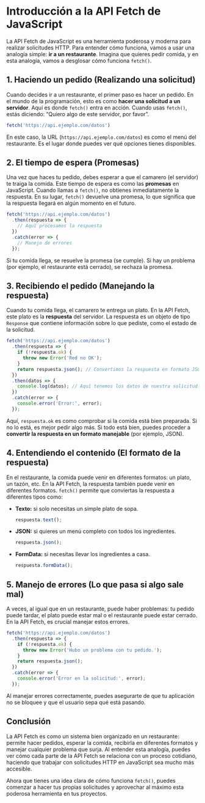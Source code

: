 # Introducción a la API Fetch de JavaScript

La API Fetch de JavaScript es una herramienta poderosa y moderna para realizar solicitudes HTTP. Para entender cómo funciona, vamos a usar una analogía simple: **ir a un restaurante**. Imagina que quieres pedir comida, y en esta analogía, vamos a desglosar cómo funciona `fetch()`.

## 1. Haciendo un pedido (Realizando una solicitud)

Cuando decides ir a un restaurante, el primer paso es hacer un pedido. En el mundo de la programación, esto es como **hacer una solicitud a un servidor**. Aquí es donde `fetch()` entra en acción. Cuando usas `fetch()`, estás diciendo: “Quiero algo de este servidor, por favor”.

```javascript
fetch('https://api.ejemplo.com/datos')
```

En este caso, la URL (`https://api.ejemplo.com/datos`) es como el menú del restaurante. Es el lugar donde puedes ver qué opciones tienes disponibles.

## 2. El tiempo de espera (Promesas)

Una vez que haces tu pedido, debes esperar a que el camarero (el servidor) te traiga la comida. Este tiempo de espera es como las **promesas** en JavaScript. Cuando llamas a `fetch()`, no obtienes inmediatamente la respuesta. En su lugar, `fetch()` devuelve una promesa, lo que significa que la respuesta llegará en algún momento en el futuro.

```javascript
fetch('https://api.ejemplo.com/datos')
  .then(respuesta => {
    // Aquí procesamos la respuesta
  })
  .catch(error => {
    // Manejo de errores
  });
```

Si tu comida llega, se resuelve la promesa (se cumple). Si hay un problema (por ejemplo, el restaurante está cerrado), se rechaza la promesa.

## 3. Recibiendo el pedido (Manejando la respuesta)

Cuando tu comida llega, el camarero te entrega un plato. En la API Fetch, este plato es la **respuesta** del servidor. La respuesta es un objeto de tipo `Response` que contiene información sobre lo que pediste, como el estado de la solicitud.

```javascript
fetch('https://api.ejemplo.com/datos')
  .then(respuesta => {
    if (!respuesta.ok) {
      throw new Error('Red no OK');
    }
    return respuesta.json(); // Convertimos la respuesta en formato JSON
  })
  .then(datos => {
    console.log(datos); // Aquí tenemos los datos de nuestra solicitud
  })
  .catch(error => {
    console.error('Error:', error);
  });
```

Aquí, `respuesta.ok` es como comprobar si la comida está bien preparada. Si no lo está, es mejor pedir algo más. Si todo está bien, puedes proceder a **convertir la respuesta en un formato manejable** (por ejemplo, JSON).

## 4. Entendiendo el contenido (El formato de la respuesta)

En el restaurante, la comida puede venir en diferentes formatos: un plato, un tazón, etc. En la API Fetch, la respuesta también puede venir en diferentes formatos. `fetch()` permite que conviertas la respuesta a diferentes tipos como:

- **Texto:** si solo necesitas un simple plato de sopa.
  
  ```javascript
  respuesta.text();
  ```

- **JSON:** si quieres un menú completo con todos los ingredientes.
  
  ```javascript
  respuesta.json();
  ```

- **FormData:** si necesitas llevar los ingredientes a casa.
  
  ```javascript
  respuesta.formData();
  ```

## 5. Manejo de errores (Lo que pasa si algo sale mal)

A veces, al igual que en un restaurante, puede haber problemas: tu pedido puede tardar, el plato puede estar mal o el restaurante puede estar cerrado. En la API Fetch, es crucial manejar estos errores.

```javascript
fetch('https://api.ejemplo.com/datos')
  .then(respuesta => {
    if (!respuesta.ok) {
      throw new Error('Hubo un problema con tu pedido.');
    }
    return respuesta.json();
  })
  .catch(error => {
    console.error('Error en la solicitud:', error);
  });
```

Al manejar errores correctamente, puedes asegurarte de que tu aplicación no se bloquee y que el usuario sepa qué está pasando.

## Conclusión

La API Fetch es como un sistema bien organizado en un restaurante: permite hacer pedidos, esperar la comida, recibirla en diferentes formatos y manejar cualquier problema que surja. Al entender esta analogía, puedes ver cómo cada parte de la API Fetch se relaciona con un proceso cotidiano, haciendo que trabajar con solicitudes HTTP en JavaScript sea mucho más accesible.

Ahora que tienes una idea clara de cómo funciona `fetch()`, puedes comenzar a hacer tus propias solicitudes y aprovechar al máximo esta poderosa herramienta en tus proyectos.